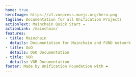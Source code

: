 ```yaml
---
home: true
heroImage: https://v1.vuepress.vuejs.org/hero.png
tagline: Documentation for all Unification Projects
actionText: Mainchain Quick Start →
actionLink: /mainchain/
features:
- title: Mainchain
  details: Documentation for Mainchain and FUND network
- title: OoO
  details: OoO Documentation
- title: VOR
  details: VOR Documentation
footer: Made by Unification Foundation with ❤️
---
```

